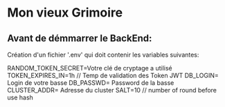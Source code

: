 # Mon vieux Grimoire


## Avant de démmarrer le BackEnd:

Création d'un fichier '.env' qui doit contenir les variables suivantes:

RANDOM_TOKEN_SECRET=Votre clé de cryptage a utilisé
TOKEN_EXPIRES_IN=1h // Temp de validation  des Token JWT
DB_LOGIN= Login de votre basse
DB_PASSWD= Password de la basse
CLUSTER_ADDR= Adresse du cluster
SALT=10 // number of round before use hash